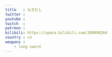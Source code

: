 ```yaml
---
title   : なきむし
twitter :
youtube :
twitch  :
patreon :
bilibili: https://space.bilibili.com/260996264
country : cn
weapons :
    - long-sword
---
```

